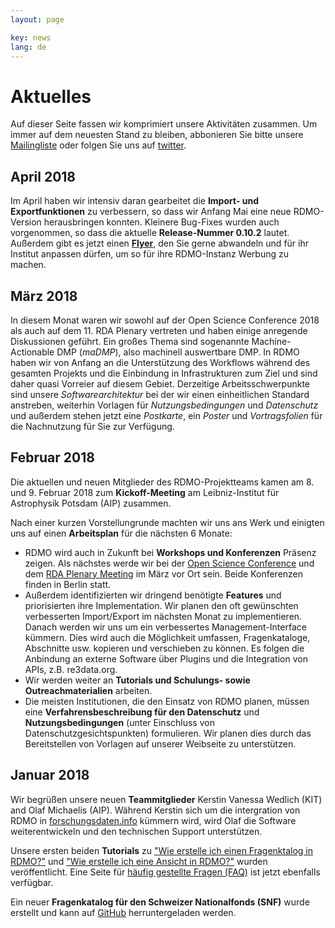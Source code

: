 ```yaml
---
layout: page

key: news
lang: de
---
```


Aktuelles
=========

Auf dieser Seite fassen wir komprimiert unsere Aktivitäten zusammen. Um immer auf dem neuesten Stand zu bleiben, abbonieren Sie bitte unsere [Mailingliste](https://www.listserv.dfn.de/sympa/info/rdmo) oder folgen Sie uns auf [twitter](https://www.twitter.com/rdmorganiser).

April 2018
----------

Im April haben wir intensiv daran gearbeitet die **Import- und Exportfunktionen** zu verbessern, so dass wir Anfang Mai eine neue RDMO-Version herausbringen konnten. Kleinere Bug-Fixes wurden auch vorgenommen, so dass die aktuelle **Release-Nummer 0.10.2** lautet. Außerdem gibt es jetzt einen **[Flyer](https://rdmorganiser.github.io/dokumentation)**, den Sie gerne abwandeln und für ihr Institut anpassen dürfen, um so für ihre RDMO-Instanz Werbung zu machen.


März 2018
---------

In diesem Monat waren wir sowohl auf der Open Science Conference 2018 als auch auf dem 11. RDA Plenary vertreten und haben einige anregende Diskussionen geführt. Ein großes Thema sind sogenannte Machine-Actionable DMP (*maDMP*), also machinell auswertbare DMP. In RDMO haben wir von Anfang an die Unterstützung des Workflows während des gesamten Projekts und die Einbindung in Infrastrukturen zum Ziel und sind daher quasi Vorreier auf diesem Gebiet.
Derzeitige Arbeitsschwerpunkte sind unsere *Softwarearchitektur* bei der wir einen einheitlichen Standard anstreben, weiterhin Vorlagen für *Nutzungsbedingungen* und *Datenschutz* und außerdem stehen jetzt eine *Postkarte*, ein *Poster* und  *Vortragsfolien* für die Nachnutzung für Sie zur Verfügung.
 
Februar 2018
------------

Die aktuellen und neuen Mitglieder des RDMO-Projektteams kamen am 8. und 9. Februar 2018  zum **Kickoff-Meeting**
am Leibniz-Institut für Astrophysik Potsdam (AIP) zusammen.

Nach einer kurzen Vorstellungrunde machten wir uns ans Werk und einigten uns auf einen **Arbeitsplan** für die nächsten 6 Monate:

* RDMO wird auch in Zukunft bei **Workshops und Konferenzen** Präsenz zeigen. Als nächstes werde wir bei der [Open Science Conference](https://www.open-science-conference.eu/) und dem [RDA Plenary Meeting](https://www.rd-alliance.org/plenaries/rda-eleventh-plenary-meeting-berlin-germany) im März vor Ort sein. Beide Konferenzen finden in Berlin statt.
* Außerdem identifizierten wir dringend benötigte **Features** und priorisierten ihre Implementation. Wir planen den oft gewünschten verbesserten Import/Export im nächsten Monat zu implementieren. Danach werden wir uns um ein verbessertes Management-Interface kümmern. Dies wird auch die Möglichkeit umfassen, Fragenkataloge, Abschnitte usw. kopieren und verschieben zu können. Es folgen die Anbindung an externe Software über Plugins und die Integration von APIs, z.B. re3data.org.
* Wir werden weiter an **Tutorials und Schulungs- sowie Outreachmaterialien** arbeiten.
* Die meisten Institutionen, die den Einsatz von RDMO planen, müssen eine **Verfahrensbeschreibung für den Datenschutz** und **Nutzungsbedingungen** (unter Einschluss von Datenschutzgesichtspunkten) formulieren. Wir planen dies durch das Bereitstellen von Vorlagen auf unserer Weibseite zu unterstützen.


Januar 2018
-----------

Wir begrüßen unsere neuen **Teammitglieder** Kerstin Vanessa Wedlich (KIT) and Olaf Michaelis (AIP). Während Kerstin sich um die intergration von RDMO in [forschungsdaten.info](http://www.forschungsdaten.info) kümmern wird, wird Olaf die Software weiterentwickeln und den technischen Support unterstützen.

Unsere ersten beiden **Tutorials** zu ["Wie erstelle ich einen Fragenktalog in RDMO?"](http://www.forschungsdaten.org/index.php/Katalog_erstellen) und ["Wie erstelle ich eine Ansicht in RDMO?"](http://www.forschungsdaten.org/index.php/Ansicht_erstellen) wurden veröffentlicht. Eine Seite für [häufig gestellte Fragen (FAQ)](http://www.forschungsdaten.org/index.php/FAQs) ist jetzt ebenfalls verfügbar.

Ein neuer **Fragenkatalog für den Schweizer Nationalfonds (SNF)** wurde erstellt und kann auf [GitHub](http://www.github.com/rdmorganiser/rdmo-catalog) herruntergeladen werden.
